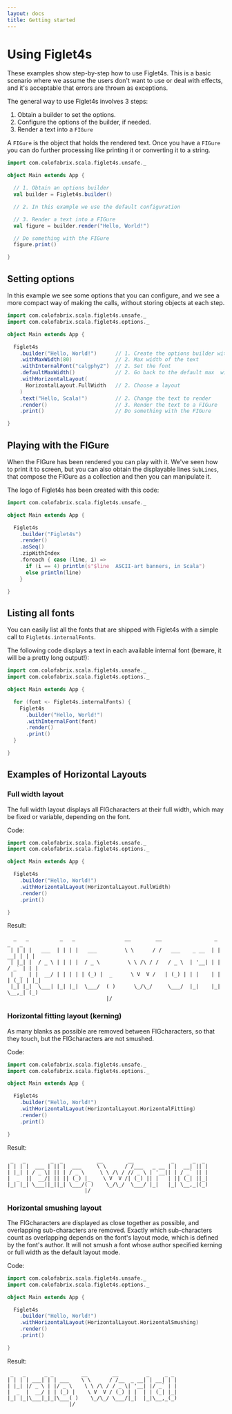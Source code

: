 ```yaml
---
layout: docs
title: Getting started
---
```

# Using Figlet4s

These examples show step-by-step how to use Figlet4s. This is a basic scenario where we assume the
users don't want to use or deal with effects, and it's acceptable that errors are thrown as
exceptions.

The general way to use Figlet4s involves 3 steps:

1. Obtain a builder to set the options.
2. Configure the options of the builder, if needed.
3. Render a text into a `FIGure`

A `FIGure` is the object that holds the rendered text. Once you have a `FIGure` you can do further
processing like printing it or converting it to a string.

```scala
import com.colofabrix.scala.figlet4s.unsafe._

object Main extends App {

  // 1. Obtain an options builder
  val builder = Figlet4s.builder()

  // 2. In this example we use the default configuration

  // 3. Render a text into a FIGure
  val figure = builder.render("Hello, World!")

  // Do something with the FIGure
  figure.print()

}
```

## Setting options

In this example we see some options that you can configure, and we see a more compact way of making
the calls, without storing objects at each step.

```scala
import com.colofabrix.scala.figlet4s.unsafe._
import com.colofabrix.scala.figlet4s.options._

object Main extends App {

  Figlet4s
    .builder("Hello, World!")      // 1. Create the options builder with a text to render
    .withMaxWidth(80)              // 2. Max width of the text
    .withInternalFont("calgphy2")  // 2. Set the font
    .defaultMaxWidth()             // 2. Go back to the default max  width
    .withHorizontalLayout(
      HorizontalLayout.FullWidth   // 2. Choose a layout
    )
    .text("Hello, Scala!")         // 2. Change the text to render
    .render()                      // 3. Render the text to a FIGure
    .print()                       // Do something with the FIGure

}
```
## Playing with the FIGure

When the FIGure has been rendered you can play with it. We've seen how to print it to screen, but
you  can also obtain the displayable lines `SubLines`, that compose the FIGure as a collection and
then you can manipulate it.

The logo of Figlet4s has been created with this code:

```scala
import com.colofabrix.scala.figlet4s.unsafe._

object Main extends App {

  Figlet4s
    .builder("Figlet4s")
    .render()
    .asSeq()
    .zipWithIndex
    .foreach { case (line, i) =>
      if (i == 4) println(s"$line  ASCII-art banners, in Scala")
      else println(line)
    }

}
```

## Listing all fonts

You can easily list all the fonts that are shipped with Figlet4s with a simple call to
`Figlet4s.internalFonts`.

The following code displays a text in each available internal font (beware, it will be a pretty long
output!):

```scala
import com.colofabrix.scala.figlet4s.unsafe._
import com.colofabrix.scala.figlet4s.options._

object Main extends App {

  for (font <- Figlet4s.internalFonts) {
    Figlet4s
      .builder("Hello, World!")
      .withInternalFont(font)
      .render()
      .print()
  }

}
```

## Examples of Horizontal Layouts

### Full width layout

The full width layout displays all FIGcharacters at their full width, which may be fixed or
variable, depending on the font.

Code:

```scala
import com.colofabrix.scala.figlet4s.unsafe._
import com.colofabrix.scala.figlet4s.options._

object Main extends App {

  Figlet4s
    .builder("Hello, World!")
    .withHorizontalLayout(HorizontalLayout.FullWidth)
    .render()
    .print()

}
```

Result:

```plaintext
  _   _          _   _                __        __                 _       _   _
 | | | |   ___  | | | |   ___         \ \      / /   ___    _ __  | |   __| | | |
 | |_| |  / _ \ | | | |  / _ \         \ \ /\ / /   / _ \  | '__| | |  / _` | | |
 |  _  | |  __/ | | | | | (_) |  _      \ V  V /   | (_) | | |    | | | (_| | |_|
 |_| |_|  \___| |_| |_|  \___/  ( )      \_/\_/     \___/  |_|    |_|  \__,_| (_)
                                |/
```

### Horizontal fitting layout (kerning)

As many blanks as possible are removed between FIGcharacters, so that they touch, but the
FIGcharacters are not smushed.

Code:

```scala
import com.colofabrix.scala.figlet4s.unsafe._
import com.colofabrix.scala.figlet4s.options._

object Main extends App {

  Figlet4s
    .builder("Hello, World!")
    .withHorizontalLayout(HorizontalLayout.HorizontalFitting)
    .render()
    .print()

}
```

Result:

```plaintext
 _   _        _  _           __        __            _      _  _
| | | |  ___ | || |  ___     \ \      / /___   _ __ | |  __| || |
| |_| | / _ \| || | / _ \     \ \ /\ / // _ \ | '__|| | / _` || |
|  _  ||  __/| || || (_) |_    \ V  V /| (_) || |   | || (_| ||_|
|_| |_| \___||_||_| \___/( )    \_/\_/  \___/ |_|   |_| \__,_|(_)
                         |/
```

### Horizontal smushing layout

The FIGcharacters are displayed as close together as possible, and overlapping sub-characters are
removed. Exactly which sub-characters count as overlapping depends on the font's layout mode, which
is defined by the font's author. It will not smush a font whose author specified kerning or full
width as the default layout mode.

Code:

```scala
import com.colofabrix.scala.figlet4s.unsafe._
import com.colofabrix.scala.figlet4s.options._

object Main extends App {

  Figlet4s
    .builder("Hello, World!")
    .withHorizontalLayout(HorizontalLayout.HorizontalSmushing)
    .render()
    .print()

}
```

Result:

```plaintext
 _   _      _ _         __        __         _     _ _
| | | | ___| | | ___    \ \      / /__  _ __| | __| | |
| |_| |/ _ \ | |/ _ \    \ \ /\ / / _ \| '__| |/ _` | |
|  _  |  __/ | | (_) |    \ V  V / (_) | |  | | (_| |_|
|_| |_|\___|_|_|\___( )    \_/\_/ \___/|_|  |_|\__,_(_)
                    |/
```

